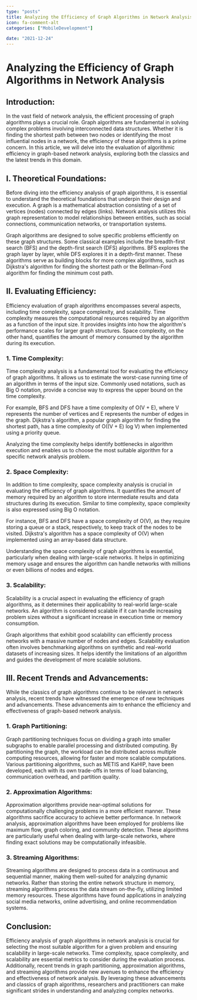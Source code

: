 ```yaml
---
type: "posts"
title: Analyzing the Efficiency of Graph Algorithms in Network Analysis
icon: fa-comment-alt
categories: ["MobileDevelopment"]

date: "2021-12-24"
---
```




# Analyzing the Efficiency of Graph Algorithms in Network Analysis

## Introduction:
In the vast field of network analysis, the efficient processing of graph algorithms plays a crucial role. Graph algorithms are fundamental in solving complex problems involving interconnected data structures. Whether it is finding the shortest path between two nodes or identifying the most influential nodes in a network, the efficiency of these algorithms is a prime concern. In this article, we will delve into the evaluation of algorithmic efficiency in graph-based network analysis, exploring both the classics and the latest trends in this domain.

## I. Theoretical Foundations:
Before diving into the efficiency analysis of graph algorithms, it is essential to understand the theoretical foundations that underpin their design and execution. A graph is a mathematical abstraction consisting of a set of vertices (nodes) connected by edges (links). Network analysis utilizes this graph representation to model relationships between entities, such as social connections, communication networks, or transportation systems.

Graph algorithms are designed to solve specific problems efficiently on these graph structures. Some classical examples include the breadth-first search (BFS) and the depth-first search (DFS) algorithms. BFS explores the graph layer by layer, while DFS explores it in a depth-first manner. These algorithms serve as building blocks for more complex algorithms, such as Dijkstra's algorithm for finding the shortest path or the Bellman-Ford algorithm for finding the minimum cost path.

## II. Evaluating Efficiency:
Efficiency evaluation of graph algorithms encompasses several aspects, including time complexity, space complexity, and scalability. Time complexity measures the computational resources required by an algorithm as a function of the input size. It provides insights into how the algorithm's performance scales for larger graph structures. Space complexity, on the other hand, quantifies the amount of memory consumed by the algorithm during its execution.

### 1. Time Complexity:
Time complexity analysis is a fundamental tool for evaluating the efficiency of graph algorithms. It allows us to estimate the worst-case running time of an algorithm in terms of the input size. Commonly used notations, such as Big O notation, provide a concise way to express the upper bound on the time complexity.

For example, BFS and DFS have a time complexity of O(V + E), where V represents the number of vertices and E represents the number of edges in the graph. Dijkstra's algorithm, a popular graph algorithm for finding the shortest path, has a time complexity of O((V + E) log V) when implemented using a priority queue.

Analyzing the time complexity helps identify bottlenecks in algorithm execution and enables us to choose the most suitable algorithm for a specific network analysis problem.

### 2. Space Complexity:
In addition to time complexity, space complexity analysis is crucial in evaluating the efficiency of graph algorithms. It quantifies the amount of memory required by an algorithm to store intermediate results and data structures during its execution. Similar to time complexity, space complexity is also expressed using Big O notation.

For instance, BFS and DFS have a space complexity of O(V), as they require storing a queue or a stack, respectively, to keep track of the nodes to be visited. Dijkstra's algorithm has a space complexity of O(V) when implemented using an array-based data structure.

Understanding the space complexity of graph algorithms is essential, particularly when dealing with large-scale networks. It helps in optimizing memory usage and ensures the algorithm can handle networks with millions or even billions of nodes and edges.

### 3. Scalability:
Scalability is a crucial aspect in evaluating the efficiency of graph algorithms, as it determines their applicability to real-world large-scale networks. An algorithm is considered scalable if it can handle increasing problem sizes without a significant increase in execution time or memory consumption.

Graph algorithms that exhibit good scalability can efficiently process networks with a massive number of nodes and edges. Scalability evaluation often involves benchmarking algorithms on synthetic and real-world datasets of increasing sizes. It helps identify the limitations of an algorithm and guides the development of more scalable solutions.

## III. Recent Trends and Advancements:
While the classics of graph algorithms continue to be relevant in network analysis, recent trends have witnessed the emergence of new techniques and advancements. These advancements aim to enhance the efficiency and effectiveness of graph-based network analysis.

### 1. Graph Partitioning:
Graph partitioning techniques focus on dividing a graph into smaller subgraphs to enable parallel processing and distributed computing. By partitioning the graph, the workload can be distributed across multiple computing resources, allowing for faster and more scalable computations. Various partitioning algorithms, such as METIS and KaHIP, have been developed, each with its own trade-offs in terms of load balancing, communication overhead, and partition quality.

### 2. Approximation Algorithms:
Approximation algorithms provide near-optimal solutions for computationally challenging problems in a more efficient manner. These algorithms sacrifice accuracy to achieve better performance. In network analysis, approximation algorithms have been employed for problems like maximum flow, graph coloring, and community detection. These algorithms are particularly useful when dealing with large-scale networks, where finding exact solutions may be computationally infeasible.

### 3. Streaming Algorithms:
Streaming algorithms are designed to process data in a continuous and sequential manner, making them well-suited for analyzing dynamic networks. Rather than storing the entire network structure in memory, streaming algorithms process the data stream on-the-fly, utilizing limited memory resources. These algorithms have found applications in analyzing social media networks, online advertising, and online recommendation systems.

## Conclusion:
Efficiency analysis of graph algorithms in network analysis is crucial for selecting the most suitable algorithm for a given problem and ensuring scalability in large-scale networks. Time complexity, space complexity, and scalability are essential metrics to consider during the evaluation process. Additionally, recent trends in graph partitioning, approximation algorithms, and streaming algorithms provide new avenues to enhance the efficiency and effectiveness of network analysis. By leveraging these advancements and classics of graph algorithms, researchers and practitioners can make significant strides in understanding and analyzing complex networks.